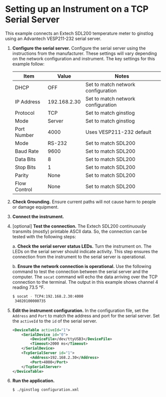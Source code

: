 # Setting up an Instrument on a TCP Serial Server

This example connects an Extech SDL200 temperature meter to ginstlog using an
Advantech VESP211-232 serial server.

1. __Configure the serial server.__ Configure the serial server using the
instructions from the manufacturer. These settings will vary depending on the
network configuration and instrument. The key settings for this example follow:

   | Item | Value | Notes |
   | --- | --- | --- |
   | DHCP | OFF | Set to match network configuration |
   | IP Address | 192.168.2.30 | Set to match network configuration |
   | Protocol | TCP | Set to match ginstlog |
   | Mode | Server | Set to match ginstlog |
   | Port Number | 4000 | Uses VESP211-232 default |
   | Mode | RS-232 | Set to match SDL200 |
   | Baud Rate | 9600 | Set to match SDL200 |
   | Data Bits | 8 | Set to match SDL200 |
   | Stop Bits | 1 | Set to match SDL200 |
   | Parity | None | Set to match SDL200 |
   | Flow Control | None | Set to match SDL200 |

1. __Check Grounding.__ Ensure current paths will not cause harm to people or
damage equipment.

1. __Connect the instrument.__

1. [optional] __Test the connection.__ The Extech SDL200 continuously
transmits (mostly) printable ASCII data. So, the connection can be tested
with the following steps:

   a. __Check the serial server status LEDs.__ Turn the instrument on. The LEDs
   on the serial server should indicate activity. This step ensures the
   connection from the instrument to the serial server is operational.

   b. __Ensure the network connection is operational.__ Use the following
   command to test the connection between the serial server and the computer.
   The `socat` command will echo the data arriving over the TCP connection to
   the terminal. The output in this example shows channel 4 reading 73.5 &deg;F.

      ```bash
      $ socat - TCP4:192.168.2.30:4000
       34020100000735
      ```

1. __Edit the instrument configuration.__ In the configuration file, set the
`Address` and `Port` to match the address and port for the serial server. Set
the `activeId` to the `id` of the serial server.

   ```xml
   <DeviceTable activeId="1">
       <SerialDevice id="0">
           <DeviceFile>/dev/ttyUSB3</DeviceFile>
           <Timeout>2000 ms</Timeout>
       </SerialDevice>
       <TcpSerialServer id="1">
           <Address>192.168.2.30</Address>
           <Port>4000</Port>
       </TcpSerialServer>
   </DeviceTable>
   ```

1. __Run the application.__

   ```bash
   $ ./ginstlog configuration.xml
   ```
